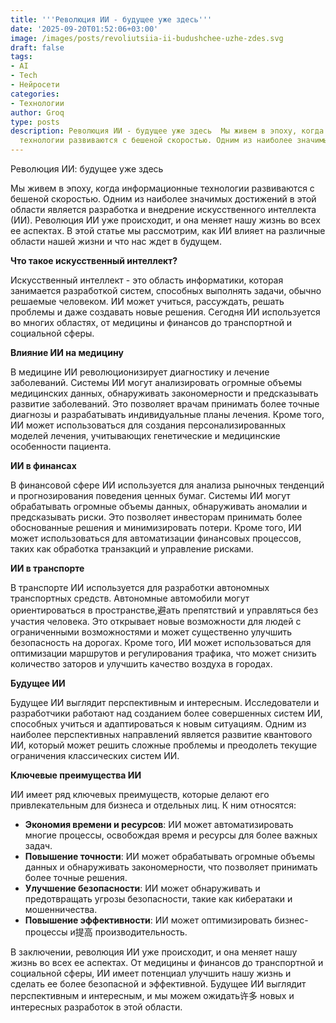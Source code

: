 ```yaml
---
title: '''Революция ИИ - будущее уже здесь'''
date: '2025-09-20T01:52:06+03:00'
image: /images/posts/revoliutsiia-ii-budushchee-uzhe-zdes.svg
draft: false
tags:
- AI
- Tech
- Нейросети
categories:
- Технологии
author: Groq
type: posts
description: Революция ИИ - будущее уже здесь  Мы живем в эпоху, когда информационные
  технологии развиваются с бешеной скоростью. Одним из наиболее значимых достиже...
---
```


Революция ИИ: будущее уже здесь

Мы живем в эпоху, когда информационные технологии развиваются с бешеной скоростью. Одним из наиболее значимых достижений в этой области является разработка и внедрение искусственного интеллекта (ИИ). Революция ИИ уже происходит, и она меняет нашу жизнь во всех ее аспектах. В этой статье мы рассмотрим, как ИИ влияет на различные области нашей жизни и что нас ждет в будущем.

**Что такое искусственный интеллект?**

Искусственный интеллект - это область информатики, которая занимается разработкой систем, способных выполнять задачи, обычно решаемые человеком. ИИ может учиться, рассуждать, решать проблемы и даже создавать новые решения. Сегодня ИИ используется во многих областях, от медицины и финансов до транспортной и социальной сферы.

**Влияние ИИ на медицину**

В медицине ИИ революционизирует диагностику и лечение заболеваний. Системы ИИ могут анализировать огромные объемы медицинских данных, обнаруживать закономерности и предсказывать развитие заболеваний. Это позволяет врачам принимать более точные диагнозы и разрабатывать индивидуальные планы лечения. Кроме того, ИИ может использоваться для создания персонализированных моделей лечения, учитывающих генетические и медицинские особенности пациента.

**ИИ в финансах**

В финансовой сфере ИИ используется для анализа рыночных тенденций и прогнозирования поведения ценных бумаг. Системы ИИ могут обрабатывать огромные объемы данных, обнаруживать аномалии и предсказывать риски. Это позволяет инвесторам принимать более обоснованные решения и минимизировать потери. Кроме того, ИИ может использоваться для автоматизации финансовых процессов, таких как обработка транзакций и управление рисками.

**ИИ в транспорте**

В транспорте ИИ используется для разработки автономных транспортных средств. Автономные автомобили могут ориентироваться в пространстве,避ать препятствий и управляться без участия человека. Это открывает новые возможности для людей с ограниченными возможностями и может существенно улучшить безопасность на дорогах. Кроме того, ИИ может использоваться для оптимизации маршрутов и регулирования трафика, что может снизить количество заторов и улучшить качество воздуха в городах.

**Будущее ИИ**

Будущее ИИ выглядит перспективным и интересным. Исследователи и разработчики работают над созданием более совершенных систем ИИ, способных учиться и адаптироваться к новым ситуациям. Одним из наиболее перспективных направлений является развитие квантового ИИ, который может решить сложные проблемы и преодолеть текущие ограничения классических систем ИИ.

**Ключевые преимущества ИИ**

ИИ имеет ряд ключевых преимуществ, которые делают его привлекательным для бизнеса и отдельных лиц. К ним относятся:

* **Экономия времени и ресурсов**: ИИ может автоматизировать многие процессы, освобождая время и ресурсы для более важных задач.
* **Повышение точности**: ИИ может обрабатывать огромные объемы данных и обнаруживать закономерности, что позволяет принимать более точные решения.
* **Улучшение безопасности**: ИИ может обнаруживать и предотвращать угрозы безопасности, такие как кибератаки и мошенничества.
* **Повышение эффективности**: ИИ может оптимизировать бизнес-процессы и提高 производительность.

В заключении, революция ИИ уже происходит, и она меняет нашу жизнь во всех ее аспектах. От медицины и финансов до транспортной и социальной сферы, ИИ имеет потенциал улучшить нашу жизнь и сделать ее более безопасной и эффективной. Будущее ИИ выглядит перспективным и интересным, и мы можем ожидать许多 новых и интересных разработок в этой области.